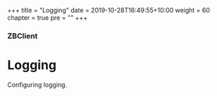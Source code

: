+++
title = "Logging"
date = 2019-10-28T16:49:55+10:00
weight = 60
chapter = true
pre = "<b></b>"
+++

### ZBClient

# Logging

Configuring logging.
